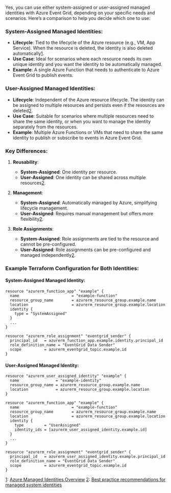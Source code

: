 Yes, you can use either system-assigned or user-assigned managed identities with Azure Event Grid, depending on your specific needs and scenarios. Here’s a comparison to help you decide which one to use:

### System-Assigned Managed Identities:
- **Lifecycle**: Tied to the lifecycle of the Azure resource (e.g., VM, App Service). When the resource is deleted, the identity is also deleted automatically[1](https://blog.johnfolberth.com/azure-managed-identities-user-vs-system-assigned/).
- **Use Case**: Ideal for scenarios where each resource needs its own unique identity and you want the identity to be automatically managed.
- **Example**: A single Azure Function that needs to authenticate to Azure Event Grid to publish events.

### User-Assigned Managed Identities:
- **Lifecycle**: Independent of the Azure resource lifecycle. The identity can be assigned to multiple resources and persists even if the resources are deleted[2](https://learn.microsoft.com/en-us/entra/identity/managed-identities-azure-resources/managed-identity-best-practice-recommendations).
- **Use Case**: Suitable for scenarios where multiple resources need to share the same identity, or when you want to manage the identity separately from the resources.
- **Example**: Multiple Azure Functions or VMs that need to share the same identity to publish or subscribe to events in Azure Event Grid.

### Key Differences:
1. **Reusability**:
   - **System-Assigned**: One identity per resource.
   - **User-Assigned**: One identity can be shared across multiple resources[2](https://learn.microsoft.com/en-us/entra/identity/managed-identities-azure-resources/managed-identity-best-practice-recommendations).

2. **Management**:
   - **System-Assigned**: Automatically managed by Azure, simplifying lifecycle management.
   - **User-Assigned**: Requires manual management but offers more flexibility[2](https://learn.microsoft.com/en-us/entra/identity/managed-identities-azure-resources/managed-identity-best-practice-recommendations).

3. **Role Assignments**:
   - **System-Assigned**: Role assignments are tied to the resource and cannot be pre-configured.
   - **User-Assigned**: Role assignments can be pre-configured and managed independently[2](https://learn.microsoft.com/en-us/entra/identity/managed-identities-azure-resources/managed-identity-best-practice-recommendations).

### Example Terraform Configuration for Both Identities:

#### System-Assigned Managed Identity:
```hcl
resource "azurerm_function_app" "example" {
  name                       = "example-function"
  resource_group_name        = azurerm_resource_group.example.name
  location                   = azurerm_resource_group.example.location
  identity {
    type = "SystemAssigned"
  }
  ...
}

resource "azurerm_role_assignment" "eventgrid_sender" {
  principal_id   = azurerm_function_app.example.identity.principal_id
  role_definition_name = "EventGrid Data Sender"
  scope          = azurerm_eventgrid_topic.example.id
}
```

#### User-Assigned Managed Identity:
```hcl
resource "azurerm_user_assigned_identity" "example" {
  name                = "example-identity"
  resource_group_name = azurerm_resource_group.example.name
  location            = azurerm_resource_group.example.location
}

resource "azurerm_function_app" "example" {
  name                       = "example-function"
  resource_group_name        = azurerm_resource_group.example.name
  location                   = azurerm_resource_group.example.location
  identity {
    type         = "UserAssigned"
    identity_ids = [azurerm_user_assigned_identity.example.id]
  }
  ...
}

resource "azurerm_role_assignment" "eventgrid_sender" {
  principal_id   = azurerm_user_assigned_identity.example.principal_id
  role_definition_name = "EventGrid Data Sender"
  scope          = azurerm_eventgrid_topic.example.id
}
```

[1](https://blog.johnfolberth.com/azure-managed-identities-user-vs-system-assigned/): [Azure Managed Identities Overview](https://learn.microsoft.com/en-us/entra/identity/managed-identities-azure-resources/overview)
[2](https://learn.microsoft.com/en-us/entra/identity/managed-identities-azure-resources/managed-identity-best-practice-recommendations): [Best practice recommendations for managed system identities](https://learn.microsoft.com/en-us/entra/identity/managed-identities-azure-resources/managed-identity-best-practice-recommendations)
